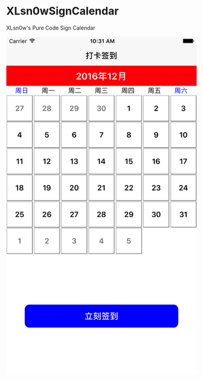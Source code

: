 # XLsn0wSignCalendar

XLsn0w's Pure Code Sign Calendar

![image](https://raw.githubusercontent.com/XLsn0w/XLsn0wSignCalendar/XLsn0w/Simulator%20Screen.png)

